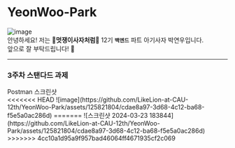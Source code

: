 # YeonWoo-Park
![image](https://github.com/LikeLion-at-CAU-12th/YeonWoo-Park/assets/125821804/70cc83fd-ac83-4504-83f6-eb2f7b058230)<br>
안녕하세요! 저는 **🦁멋쟁이사자처럼🦁** 12기 **`백엔드`** 파트 아기사자 박연우입니다.<br>
앞으로 잘 부탁드립니다! 🤩<br>

***
<h3>3주차 스탠다드 과제</h3>
Postman 스크린샷<br>
<<<<<<< HEAD
![image](https://github.com/LikeLion-at-CAU-12th/YeonWoo-Park/assets/125821804/cdae8a97-3d68-4c12-ba68-f5e5a0ac286d)
=======
![스크린샷 2024-03-23 183844](https://github.com/LikeLion-at-CAU-12th/YeonWoo-Park/assets/125821804/cdae8a97-3d68-4c12-ba68-f5e5a0ac286d)
>>>>>>> 4cc10a1d95a9f957bad46064ff4671935cf2c069
